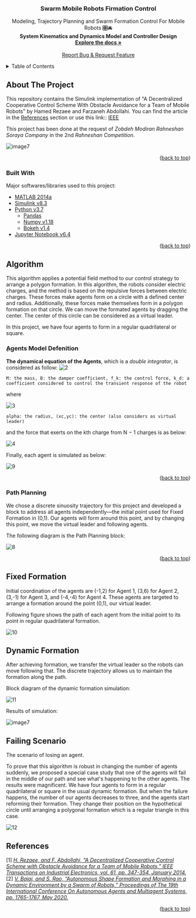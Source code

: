  <div id="top"></div>

<!-- PROJECT LOGO -->
<br />
<div align="center">


  <h3 align="center">Swarm Mobile Robots Firmation Control</h3>

  <p align="center">
    Modeling, Trajectory Planning and Swarm Formation Control For Mobile Robots 🎛️🚘
    <br />
    <b> System Kinematics and Dynamics Model and Controller Design </b>
    <br />
    <a href="https://github.com/HabibNaeimi/Swarm-Mobile-Robots-Formation"><strong>Explore the docs »</strong></a>
    <br />
    <br />
    <a href="https://github.com/HabibNaeimi/Swarm-Mobile-Robots-Formation//issues">Report Bug & Request Feature</a>
  </p>
</div>

<!-- TABLE OF CONTENTS -->
<details>
  <summary>Table of Contents</summary>
  <ol>
    <li>
      <a href="#about-the-project">About The Project</a>
      <ul>
        <li><a href="#built-with">Built With</a></li>
      </ul>
    </li>
    <li>
      <a href="#algorithm">Algorithm</a>
      <ul>
        <li><a href="#%D9%90agents-model-defenition">Agents Model Defenition</a></li>
        <li><a href="#path-planning">Path Planning</a></li>
      </ul>
    </li>
    <li><a href="#fixed-formation">Fixed Formation</a></li>
    <li><a href="#Dynamic-formation">Dynamic Formation</a></li> 
    <li><a href="#failing-scenario">Failing Scenario</a></li>    
    <li><a href="#References">References</a></li>

  </ol>
</details>


## About The Project
This repository contains the Simulink implementation of "A Decentralized Cooperative Control Scheme With Obstacle Avoidance for a Team of Mobile Robots" by Hamed Rezaee and Farzaneh Abdollahi. You can find the article in the [References](https://github.com/HabibNaeimi/Swarm-Mobile-Robots-Formation/edit/main/README.md#references) section or use this link:: [IEEE](https://ieeexplore.ieee.org/document/6451251)

This project has been done at the request of *Zobdeh Modiran Rahneshan Soraya Company* in the 2nd *Rahneshan Competition*.

![image7](https://github.com/HabibNaeimi/Swarm-Mobile-Robots-Formation/blob/958b4278b6e43488f689c7d65c41bcb2a988f8a3/Results/Dynamic%20Formation.jpg)


<p align="right">(<a href="#top">back to top</a>)</p>

### Built With

Major softwares/libraries used to this project:

* [MATLAB 2014a](https://www.mathworks.com/products/matlab.html)
* [Simulink v8.3](https://www.mathworks.com/products/simulink.html)
* [Python v3.7](https://www.python.org/downloads/release/python-370/)
  * [Pandas](https://pandas.pydata.org/)
  * [Numpy v1.18](https://numpy.org/devdocs/release/1.18.0-notes.html)
  * [Bokeh v1.4](https://docs.bokeh.org/en/1.4.0/docs/user_guide.html)
* [Jupyter Notebook v6.4](https://jupyter.org/try) 

<p align="right">(<a href="#top">back to top</a>)</p>


## Algorithm
This algorithm applies a potential field method to our control strategy to arrange a polygon formation. In this algorithm, the robots consider electric charges, and the method is based on the repulsive forces between electric charges. These forces make agents form on a circle with a defined center and radius. Additionally, these forces make themselves form in a polygon formation on that circle. We can move the formated agents by dragging the center. The center of this circle can be considered as a virtual leader.

In this project, we have four agents to form in a regular quadrilateral or square.

### ِAgents Model Defenition
**The dynamical equation of the Agents**, which is a *double integrator*, is considered as follow:
![2](https://user-images.githubusercontent.com/93844522/155851605-b696a159-71d3-4b20-a313-b33c083d83da.png)

```M: the mass, B: the damper coefficient, f_k: the control force, k_d: a coefficient considered to control the transient response of the robot```

where

![3](https://user-images.githubusercontent.com/93844522/155852219-a73ad849-ddb3-4cc1-98a9-931eccaa1b91.png)

```alpha: the radius, (xc,yc): the center (also considers as virtual leader)```

and the force that exerts on the kth charge from N − 1 charges is as below:

![4](https://user-images.githubusercontent.com/93844522/155852371-a0df20a7-be74-4a8f-9186-afb8ae5f8af2.png)

Finally, each agent is simulated as below:

![9](https://github.com/HabibNaeimi/Swarm-Mobile-Robots-Formation/blob/958b4278b6e43488f689c7d65c41bcb2a988f8a3/Simulations/Agent%203.jpg)

<p align="right">(<a href="#top">back to top</a>)</p>

### Path Planning
We chose a discrete sinuosity trajectory for this project and developed a block to address all agents independently—the initial point used for Fixed Formation in (0,1). Our agents will form around this point, and by changing this point, we move the virtual leader and following agents.

The following diagram is the Path Planning block:

![8](https://github.com/HabibNaeimi/Swarm-Mobile-Robots-Formation/blob/958b4278b6e43488f689c7d65c41bcb2a988f8a3/Simulations/Trajectory.jpg)

<p align="right">(<a href="#top">back to top</a>)</p>


## Fixed Formation
Initial coordination of the agents are (-1,2) for Agent 1, (3,6) for Agent 2, (3,-1) for Agent 3, and (-4,-4) for Agent 4. These agents are targeted to arrange a formation around the point (0,1), our virtual leader.

Following figure shows the path of each agent from the initial point to its point in regular quadrilateral formation.

![10](https://github.com/HabibNaeimi/Swarm-Mobile-Robots-Formation/blob/958b4278b6e43488f689c7d65c41bcb2a988f8a3/Results/Fixed%20Formation.jpg)

## Dynamic Formation
After achieving formation, we transfer the virtual leader so the robots can move following that. The discrete trajectory allows us to maintain the formation along the path.

Block diagram of the dynamic formation simulation: 

![11](https://github.com/HabibNaeimi/Swarm-Mobile-Robots-Formation/blob/958b4278b6e43488f689c7d65c41bcb2a988f8a3/Simulations/Dynamic%20Formation%20Diagram.jpg)

Results of simulation:

![image7](https://github.com/HabibNaeimi/Swarm-Mobile-Robots-Formation/blob/958b4278b6e43488f689c7d65c41bcb2a988f8a3/Results/Dynamic%20Formation.jpg)


## Failing Scenario
The scenario of losing an agent.

To prove that this algorithm is robust in changing the number of agents suddenly, we proposed a special case study that one of the agents will fail in the middle of our path and see what's happening to the other agents. The results were magnificent. We have four agents to form in a regular quadrilateral or square in the usual dynamic formation. But when the failure happens, the number of our agents decreases to three, and the agents start reforming their formation. They change their position on the hypothetical circle until arranging a polygonal formation which is a regular triangle in this case.

![12](https://github.com/HabibNaeimi/Swarm-Mobile-Robots-Formation/blob/958b4278b6e43488f689c7d65c41bcb2a988f8a3/Results/Losing%20Agent.jpg)


<!-- References -->
## References
[1] *[H. Rezaee, and F. Abdollahi, “A Decentralized Cooperative Control Scheme with Obstacle Avoidance for a Team of Mobile Robots,” IEEE Transactions on Industrial Electronics, vol. 61, pp. 347-354, January 2014.](https://ieeexplore.ieee.org/document/6451251)*
[2] *[V. Bajaj, and S. Rao, “Autonomous Shape Formation and Morphing in a Dynamic Environment by a Swarm of Robots,” Proceedings of The 19th International Conference On Autonomous Agents and Multiagent Systems, pp. 1765-1767, May 2020.](http://ifaamas.org/Proceedings/aamas2020/pdfs/p1765.pdf)*
<p align="right">(<a href="#top">back to top</a>)</p>
